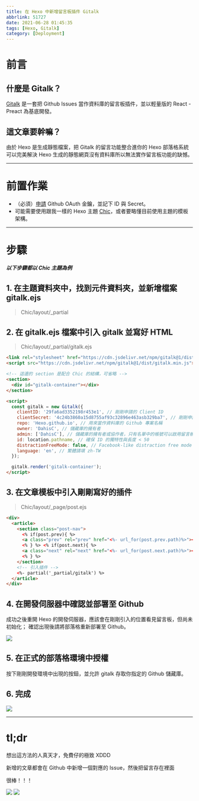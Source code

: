 ```yaml
---
title: 在 Hexo 中新增留言板插件 Gitalk
abbrlink: 51727
date: 2021-06-28 01:45:35
tags: [Hexo, Gitalk]
category: [Deployment]
---
```


# 前言

## 什麼是 Gitalk？

[Gitalk](https://github.com/gitalk/gitalk) 是一套把 Github Issues 當作資料庫的留言板插件，並以輕量版的 React - Preact 為基底開發。

## 這文章要幹嘛？

由於 Hexo 是生成靜態檔案，把 Gitalk 的留言功能整合進你的 Hexo 部落格系統可以完美解決 Hexo 生成的靜態網頁沒有資料庫所以無法實作留言板功能的缺憾。

---

# 前置作業

- （必須）[申請](https://github.com/settings/applications/new) Github OAuth 金鑰，並記下 ID 與 Secret。
- 可能需要使用跟我一樣的 Hexo 主題 [Chic](https://github.com/Siricee/hexo-theme-Chic)，或者要略懂目前使用主題的模板架構。

---

# 步驟

**_以下步驟都以 Chic 主題為例_**

## 1. 在主題資料夾中，找到元件資料夾，並新增檔案 gitalk.ejs

> Chic/layout/\_partial

## 2. 在 gitalk.ejs 檔案中引入 gitalk 並寫好 HTML

> Chic/layout/\_partial/gitalk.ejs

```html
<link rel="stylesheet" href="https://cdn.jsdelivr.net/npm/gitalk@1/dist/gitalk.css" />
<script src="https://cdn.jsdelivr.net/npm/gitalk@1/dist/gitalk.min.js"></script>

<!-- 這邊的 section 是配合 Chic 的結構，可省略 -->
<section>
  <div id="gitalk-container"></div>
</section>

<script>
  const gitalk = new Gitalk({
    clientID: '29fa6ad3352198r453e1', // 剛剛申請的 Client ID
    clientSecret: '4c24b3860a15d8755af93c32896e463asb329ba7', // 剛剛申請的 Client Secret
    repo: 'Hexo.github.io', // 用來當作資料庫的 Github 專案名稱
    owner: 'DahisC', // 儲藏庫的擁有者
    admin: ['DahisC'], // 儲藏庫的擁有者或協作者，只有名單中的帳號可以啟用留言板插件
    id: location.pathname, // 確保 ID 的獨特性與長度 < 50
    distractionFreeMode: false, // Facebook-like distraction free mode
    language: 'en', // 繁體請填 zh-TW
  });

  gitalk.render('gitalk-container');
</script>
```

## 3. 在文章模板中引入剛剛寫好的插件

> Chic/layout/\_page/post.ejs

```html
<div>
  <article>
    <section class="post-nav">
      <% if(post.prev){ %>
      <a class="prev" rel="prev" href="<%- url_for(post.prev.path)%>"><%- post.prev.title%></a>
      <% } %> <% if(post.next){ %>
      <a class="next" rel="next" href="<%- url_for(post.next.path)%>"><%- post.next.title%></a>
      <% } %>
    </section>
    <!-- 引入插件 -->
    <%- partial('_partial/gitalk') %>
  </article>
</div>
```

## 4. 在開發伺服器中確認並部署至 Github

成功之後重開 Hexo 的開發伺服器，應該會在剛剛引入的位置看見留言板，但尚未初始化；
確認出現後請將部落格重新部署至 Github。

![](check-in-dev-server.png)

## 5. 在正式的部落格環境中授權

按下剛剛開發環境中出現的按鈕，並允許 gitalk 存取你指定的 Github 儲藏庫。

## 6. 完成

![](done.png)

---

# tl;dr

想出這方法的人真天才，免費仔的極致 XDDD

新增的文章都會在 Github 中新增一個對應的 Issue，然後把留言存在裡面

很棒！！！

![](tldr-1.png)
![](tldr-2.png)
